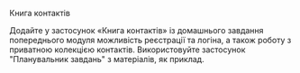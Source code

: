 Книга контактів

Додайте у застосунок «Книга контактів» із домашнього завдання попереднього
модуля можливість реєстрації та логіна, а також роботу з приватною колекцією
контактів. Використовуйте застосунок "Планувальник завдань" з матеріалів, як
приклад.
